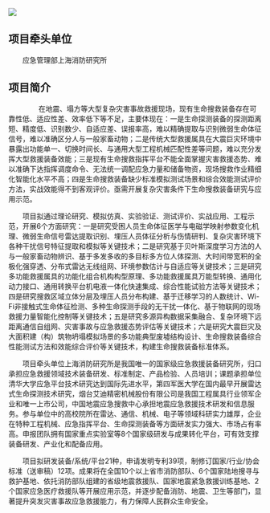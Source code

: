 ![](liferescue.github.io/102.jpg)

## 项目牵头单位

  应急管理部上海消防研究所

## 项目简介
  
  在地震、塌方等大型复杂灾害事故救援现场，现有生命搜救装备存在可靠性低、适应性差、效率低下等不足，主要体现在：一是生命探测装备的探测距离短、精度低、识别数少、自适应差、误报率高，难以精确提取与识别微弱生命体征信号，难以准确区分人与一般家畜动物；二是传统大型救援属具在大震巨灾环境中暴露出功能单一、切换时间长、与通用大型工程机械匹配性差等问题，难以充分发挥大型救援装备效能；三是现有生命搜救指挥平台不能全面掌握灾害救援态势、难以准确下达指挥调度命令、无法统一调配应急力量和储备物资，现场搜救作业精细化智能化水平不高；四是生命搜救装备缺少标准模拟测试场景和综合效能测试评价方法，实战效能得不到客观评价。亟需开展复杂灾害条件下生命搜救装备研究与应用示范。 
  
  项目拟通过理论研究、模拟仿真、实验验证、测试评价、实战应用、工程示范，开展6个方面研究：一是研究受困人员生命体征医学与电磁学映射参数变化机理、微弱生命信号雷达提取识别、埋压人员体征分析与伤情研判、复杂灾害环境下各种干扰信号特征提取和模拟等关键技术；二是研究基于贝叶斯深度学习方法的人与一般家畜动物辨识、基于多发多收的多目标多方位人体探测、大时间带宽积的全极化强穿透、分布式雷达无线组网、环境参数估计与自适应等关键技术；三是研究多功能救援属具的功能化组合机构构型原理、多功能救援属具万能型转换、通用化动力接口、通用转换平台机电液一体化快速集成、综合性能试验方法等关键技术；四是研究搜救区域立体分层及埋压人员分布构建、基于迁移学习的人数统计、Wi-Fi非接触式生命体征检测、多种生命探测手段的无干扰一体化、基于物联网的现场救援力量智能化控制等关键技术；五是研究多源异构数据采集融合、复杂环境下远距离通信自组网、灾害事故与应急救援态势评估等关键技术；六是研究大震巨灾及大面积建（构）筑物坍塌模拟场景的多功能典型废墟结构设计、生命搜救装备综合性能测试方法和效能综合评价等关键技术，构建生命搜救装备标准体系。 
  
  项目牵头单位上海消防研究所是我国唯一的国家级应急救援装备研究所，归口承担应急救援领域技术装备研发、标准制定、产品检验、人员培训；课题承担单位清华大学应急平台技术研究达到国际先进水平，第四军医大学在国内最早开展雷达式生命探测技术研究，烟台艾迪精密机械股份有限公司是我国工程属具行业领军企业和唯一上市公司，中国地震应急搜救中心承担地震应急救援技术研发和信息服务。参与单位中的高校院所在雷达、通信、机械、电子等领域科研实力雄厚，企业在特种工程机械、应急指挥平台、生命探测装备等方面研发实力强大、市场占有率高。申报团队拥有国家重点实验室等8个国家级研发与成果转化平台，可有效支撑装备研发、产业化和配备应用。  
  
  项目拟研发装备/系统/平台21种，申请发明专利39项，制修订国家/行业/协会标准（送审稿）12项。成果将在全国10个以上省市消防部队、6个国家陆地搜寻与救护基地、依托消防部队组建的省级地震救援队、国家地震紧急救援训练基地、2个国家应急医疗救援队等开展应用示范，并逐步配备消防、地震、卫生等部门，显著提升突发灾害事故应急救援能力，有力保障人民群众生命安全。  
